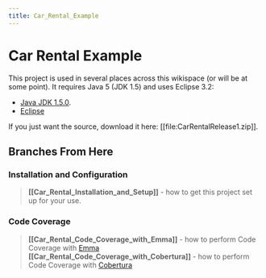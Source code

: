 ```yaml
---
title: Car_Rental_Example
---
```

# Car Rental Example

This project is used in several places across this wikispace (or will be at some point). It requires Java 5 (JDK 1.5) and uses Eclipse 3.2:
* [Java JDK 1.5.0](http://java.sun.com/j2se/1.5.0/download.jsp).
* [Eclipse](http://www.eclipse.org/downloads/)

If you just want the source, download it here: [[file:CarRentalRelease1.zip]].

## Branches From Here

### Installation and Configuration
> **[[Car_Rental_Installation_and_Setup]]** - how to get this project set up for your use.

### Code Coverage
> **[[Car_Rental_Code_Coverage_with_Emma]]** - how to perform Code Coverage with [Emma](http://emma.sourceforge.net/)
> **[[Car_Rental_Code_Coverage_with_Cobertura]]** - how to perform Code Coverage with [Cobertura](http://cobertura.sourceforge.net/)


